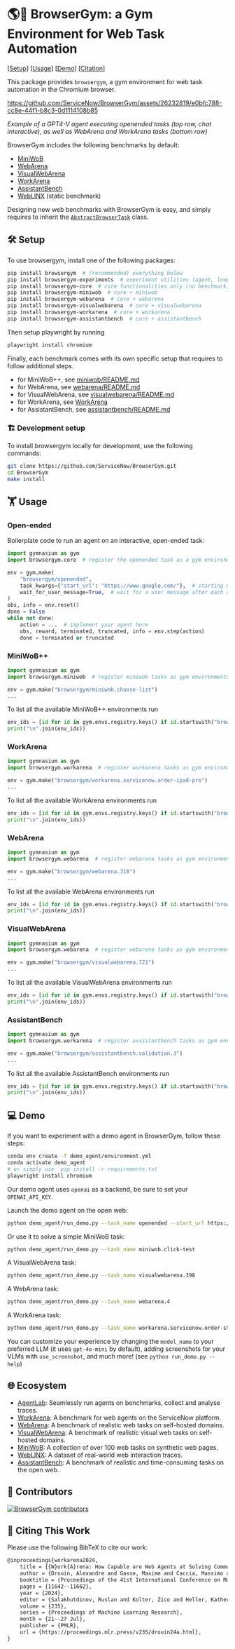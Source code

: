 # 🌎💪 BrowserGym: a Gym Environment for Web Task Automation

[[Setup](#setup)] 
[[Usage](#usage)] 
[[Demo](#demo)] 
[[Citation](#citing-this-work)]

This package provides `browsergym`, a gym environment for web task automation in the Chromium browser.

https://github.com/ServiceNow/BrowserGym/assets/26232819/e0bfc788-cc8e-44f1-b8c3-0d1114108b85

_Example of a GPT4-V agent executing openended tasks (top row, chat interactive), as well as WebArena and WorkArena tasks (bottom row)_

BrowserGym includes the following benchmarks by default:
 - [MiniWoB](https://miniwob.farama.org/)
 - [WebArena](https://webarena.dev/)
 - [VisualWebArena](https://jykoh.com/vwa)
 - [WorkArena](https://github.com/ServiceNow/WorkArena)
 - [AssistantBench](https://github.com/oriyor/assistantbench)
 - [WebLINX](https://github.com/McGill-NLP/weblinx) (static benchmark)

Designing new web benchmarks with BrowserGym is easy, and simply requires to inherit the [`AbstractBrowserTask`](https://github.com/ServiceNow/BrowserGym/blob/main/browsergym/core/src/browsergym/core/task.py#L7C7-L7C26) class.

## 🛠️ Setup

To use browsergym, install one of the following packages:
```sh
pip install browsergym  # (recommended) everything below
pip install browsergym-experiments  # experiment utilities (agent, loop, benchmarks) + everything below
pip install browsergym-core  # core functionalities only (no benchmark, just the openended task)
pip install browsergym-miniwob  # core + miniwob
pip install browsergym-webarena  # core + webarena
pip install browsergym-visualwebarena  # core + visualwebarena
pip install browsergym-workarena  # core + workarena
pip install browsergym-assistantbench  # core + assistantbench
```

Then setup playwright by running
```sh
playwright install chromium
```

Finally, each benchmark comes with its own specific setup that requires to follow additional steps.
 - for MiniWoB++, see [miniwob/README.md](browsergym/miniwob/README.md)
 - for WebArena, see [webarena/README.md](browsergym/webarena/README.md)
 - for VisualWebArena, see [visualwebarena/README.md](browsergym/visualwebarena/README.md)
 - for WorkArena, see [WorkArena](https://github.com/ServiceNow/WorkArena)
 - for AssistantBench, see [assistantbench/README.md](browsergym/assistantbench/README.md)

### 🏗️ Development setup
To install browsergym locally for development, use the following commands:
```sh
git clone https://github.com/ServiceNow/BrowserGym.git
cd BrowserGym
make install
```

## 🏋 Usage

### Open-ended

Boilerplate code to run an agent on an interactive, open-ended task:
```python
import gymnasium as gym
import browsergym.core  # register the openended task as a gym environment

env = gym.make(
    "browsergym/openended",
    task_kwargs={"start_url": "https://www.google.com/"},  # starting URL
    wait_for_user_message=True,  # wait for a user message after each agent message sent to the chat
)
obs, info = env.reset()
done = False
while not done:
    action = ...  # implement your agent here
    obs, reward, terminated, truncated, info = env.step(action)
    done = terminated or truncated
```

### MiniWoB++

```python
import gymnasium as gym
import browsergym.miniwob  # register miniwob tasks as gym environments

env = gym.make("browsergym/miniwob.choose-list")
...
```

To list all the available MiniWoB++ environments run
```python
env_ids = [id for id in gym.envs.registry.keys() if id.startswith("browsergym/miniwob")]
print("\n".join(env_ids))
```

### WorkArena

```python
import gymnasium as gym
import browsergym.workarena  # register workarena tasks as gym environments

env = gym.make("browsergym/workarena.servicenow.order-ipad-pro")
...
```

To list all the available WorkArena environments run
```python
env_ids = [id for id in gym.envs.registry.keys() if id.startswith("browsergym/workarena")]
print("\n".join(env_ids))
```

### WebArena

```python
import gymnasium as gym
import browsergym.webarena  # register webarena tasks as gym environments

env = gym.make("browsergym/webarena.310")
...
```

To list all the available WebArena environments run
```python
env_ids = [id for id in gym.envs.registry.keys() if id.startswith("browsergym/webarena")]
print("\n".join(env_ids))
```

### VisualWebArena

```python
import gymnasium as gym
import browsergym.webarena  # register webarena tasks as gym environments

env = gym.make("browsergym/visualwebarena.721")
...
```

To list all the available VisualWebArena environments run
```python
env_ids = [id for id in gym.envs.registry.keys() if id.startswith("browsergym/visualwebarena")]
print("\n".join(env_ids))
```

### AssistantBench

```python
import gymnasium as gym
import browsergym.workarena  # register assistantbench tasks as gym environments

env = gym.make("browsergym/assistantbench.validation.3")
...
```

To list all the available AssistantBench environments run
```python
env_ids = [id for id in gym.envs.registry.keys() if id.startswith("browsergym/workarena")]
print("\n".join(env_ids))
```

## 💻 Demo

If you want to experiment with a demo agent in BrowserGym, follow these steps:

```sh
conda env create -f demo_agent/environment.yml
conda activate demo_agent
# or simply use `pip install -r requirements.txt`
playwright install chromium
```

Our demo agent uses `openai` as a backend, be sure to set your `OPENAI_API_KEY`.

Launch the demo agent on the open web:
```sh
python demo_agent/run_demo.py --task_name openended --start_url https://www.google.com
```

Or use it to solve a simple MiniWoB task:
```sh
python demo_agent/run_demo.py --task_name miniwob.click-test
```

A VisualWebArena task:
```sh
python demo_agent/run_demo.py --task_name visualwebarena.398
```

A WebArena task:
```sh
python demo_agent/run_demo.py --task_name webarena.4
```

A WorkArena task:
```sh
python demo_agent/run_demo.py --task_name workarena.servicenow.order-standard-laptop
```

You can customize your experience by changing the `model_name` to your preferred LLM (it uses `gpt-4o-mini` by default), adding screenshots for your VLMs with `use_screenshot`, and much more! (see `python run_demo.py --help`)


## 🌐 Ecosystem

- [AgentLab](https://github.com/ServiceNow/AgentLab): Seamlessly run agents on benchmarks, collect and analyse traces.
- [WorkArena](https://github.com/ServiceNow/WorkArena): A benchmark for web agents on the ServiceNow platform.
- [WebArena](https://github.com/web-arena-x/webarena): A benchmark of realistic web tasks on self-hosted domains.
- [VisualWebArena](https://github.com/web-arena-x/visualwebarena): A benchmark of realistic visual web tasks on self-hosted domains.
- [MiniWoB](https://miniwob.farama.org/): A collection of over 100 web tasks on synthetic web pages.
- [WebLINX](https://github.com/McGill-NLP/weblinx): A dataset of real-world web interaction traces.
- [AssistantBench](https://github.com/oriyor/assistantbench): A benchmark of realistic and time-consuming tasks on the open web.

## 🌟 Contributors

[![BrowserGym contributors](https://contrib.rocks/image?repo=ServiceNow/BrowserGym&max=2000)](https://github.com/ServiceNow/BrowserGym/graphs/contributors)

## 📝 Citing This Work

Please use the following BibTeX to cite our work:
```tex
@inproceedings{workarena2024,
    title = {{W}ork{A}rena: How Capable are Web Agents at Solving Common Knowledge Work Tasks?},
    author = {Drouin, Alexandre and Gasse, Maxime and Caccia, Massimo and Laradji, Issam H. and Del Verme, Manuel and Marty, Tom and Vazquez, David and Chapados, Nicolas and Lacoste, Alexandre},
    booktitle = {Proceedings of the 41st International Conference on Machine Learning},
    pages = {11642--11662},
    year = {2024},
    editor = {Salakhutdinov, Ruslan and Kolter, Zico and Heller, Katherine and Weller, Adrian and Oliver, Nuria and Scarlett, Jonathan and Berkenkamp, Felix},
    volume = {235},
    series = {Proceedings of Machine Learning Research},
    month = {21--27 Jul},
    publisher = {PMLR},
    url = {https://proceedings.mlr.press/v235/drouin24a.html},
}
```

